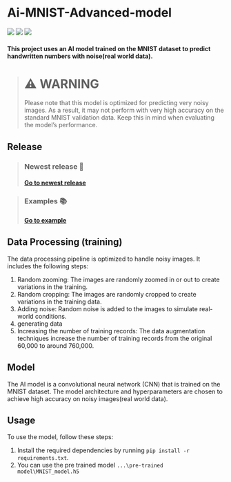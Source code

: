 # Ai-MNIST-Advanced-model
<img src="https://img.shields.io/badge/Python-FFD43B?style=for-the-badge&logo=python&logoColor=blue"/> <img src="https://img.shields.io/badge/TensorFlow-FF6F00?style=for-the-badge&logo=tensorflow&logoColor=white"/> <img src="https://img.shields.io/badge/Keras-FF0000?style=for-the-badge&logo=keras&logoColor=white"/>
#### This project uses an AI model trained on the MNIST dataset to predict handwritten numbers with noise(real world data).
> # :warning: **WARNING**
>  Please note that this model is optimized for predicting very noisy images. As a result, it may not perform with very high accuracy on the standard MNIST validation data. Keep this in mind when evaluating the model’s
> performance.
## Release
> ### Newest release 📃
> #### [Go to newest release](https://github.com/Aydinhamedi/Ai-MNIST-Advanced-model/releases/tag/V0.3.6)

> ### Examples 📚
> #### [Go to example](TR.md)
## Data Processing (training)

The data processing pipeline is optimized to handle noisy images. It includes the following steps:
1. Random zooming: The images are randomly zoomed in or out to create variations in the training.
2. Random cropping: The images are randomly cropped to create variations in the training data.
3. Adding noise: Random noise is added to the images to simulate real-world conditions.
4. generating data
5. Increasing the number of training records: The data augmentation techniques increase the number of training records from the original 60,000 to around 760,000.

## Model

The AI model is a convolutional neural network (CNN) that is trained on the MNIST dataset. The model architecture and hyperparameters are chosen to achieve high accuracy on noisy images(real world data).

## Usage

To use the model, follow these steps:
1. Install the required dependencies by running `pip install -r requirements.txt`.
2. You can use the pre trained model `...\pre-trained model\MNIST_model.h5`<br />

